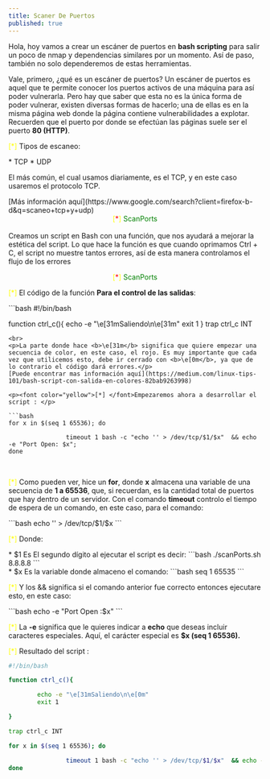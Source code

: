 ```yaml
---
title: Scaner De Puertos
published: true
---
```

<p>Hola, hoy vamos a crear un escáner de puertos en
<b>bash scripting</b>
para salir un poco de nmap y dependencias similares por un momento. Así de paso, también no solo dependeremos de estas herramientas.</p> <p>Vale, primero, ¿qué es un escáner de puertos? Un escáner de puertos es aquel que te permite conocer los puertos activos de una máquina para así poder vulnerarla. Pero hay que saber que esta no es la única forma de poder vulnerar, existen diversas formas de hacerlo; una de ellas es en la misma página web donde la página contiene vulnerabilidades a explotar. Recuerden que el puerto por donde se efectúan las páginas suele ser el puerto 
<b>80 (HTTP)</b>.</p>
<p><font color="yellow">[*]</font> Tipos de escaneo:</p>
* TCP
* UDP
<p>El más común, el cual usamos diariamente, es el TCP, y en este caso usaremos el protocolo TCP.</p> 
[Más información aquí](https://www.google.com/search?client=firefox-b-d&q=scaneo+tcp+y+udp) <br> 


<center><font color="yellow">[<font color="red">*</font>]</font><font color="green"> ScanPorts </font></center> <br> 
<font color="yellow"></font> Creamos un script en Bash con una función, que nos ayudará a mejorar la estética del script. Lo que hace la función es que cuando oprimamos Ctrl + C, el script no muestre tantos errores, así de esta manera controlamos el flujo de los errores

<p><center><font color="yellow">[<font color="red">*</font>]</font><font color="green"> ScanPorts </font></center></p>
<p><font color="yellow">[*]</font> El código de la función  <b>Para el control de las salidas</b>: </p>
```bash
#!/bin/bash

function ctrl_c(){
	echo -e "\e[31mSaliendo\n\e[31m"
	exit 1
}
trap ctrl_c INT
```
<br>
<p>La parte donde hace <b>\e[31m</b> significa que quiere empezar una secuencia de color, en este caso, el rojo. Es muy importante que cada vez que utilicemos esto, debe ir cerrado con <b>\e[0m</b>, ya que de lo contrario el código dará errores.</p>
[Puede encontrar mas información aquí](https://medium.com/linux-tips-101/bash-script-con-salida-en-colores-82bab9263998)

<p><font color="yellow">[*] </font>Empezaremos ahora a desarrollar el script : </p>

```bash
for x in $(seq 1 65536); do

                timeout 1 bash -c "echo '' > /dev/tcp/$1/$x"  && echo -e "Port Open: $x";
done

```
<br>
<p><font color="yellow">[*]</font> Como pueden ver, hice un <b>for</b>, donde <b>x</b> almacena una variable de una secuencia de <b>1 a 65536</b>, que, si recuerdan, es la cantidad total de puertos que hay dentro de un servidor. Con el comando <b>timeout</b> controlo el tiempo de espera de un comando, en este caso, para el comando:</p>
```bash
echo '' > /dev/tcp/$1/$x
```
<br>

<p><font color="yellow">[*]</font> Donde: </p>
* $1   Es   El segundo dígito al ejecutar el script es decir:
```bash
./scanPorts.sh 8.8.8.8
```
<br>
* $x  Es   la variable donde almaceno el comando:
```bash
  seq 1 65535
```
<br>

<p><font color="yellow">[*]</font> Y los && significa si el comando anterior fue correcto entonces ejecutare esto, en este caso:</p>
```bash
echo -e "Port Open :$x"
```
<p><font color="yellow">[*]</font> La <b>-e</b> significa que le quieres indicar a <b>echo</b> que deseas incluir caracteres especiales. Aquí, el carácter especial es <b>$x (seq 1 65536).</b></p>
<p><font color="yellow">[*]</font> Resultado del script : </p>

```bash
#!/bin/bash

function ctrl_c(){

        echo -e "\e[31mSaliendo\n\e[0m"
        exit 1

}

trap ctrl_c INT

for x in $(seq 1 65536); do

                timeout 1 bash -c "echo '' > /dev/tcp/$1/$x"  && echo -e "Port Open: $x";
done

```

